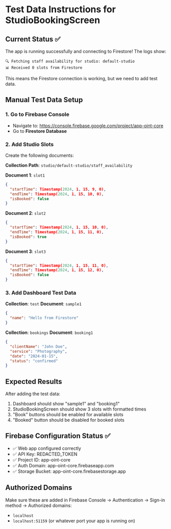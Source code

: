 # Test Data Instructions for StudioBookingScreen

## Current Status ✅
The app is running successfully and connecting to Firestore! The logs show:
```
🔍 Fetching staff availability for studio: default-studio
📊 Received 0 slots from Firestore
```

This means the Firestore connection is working, but we need to add test data.

## Manual Test Data Setup

### 1. Go to Firebase Console
- Navigate to: https://console.firebase.google.com/project/app-oint-core
- Go to **Firestore Database**

### 2. Add Studio Slots
Create the following documents:

**Collection Path**: `studio/default-studio/staff_availability`

**Document 1**: `slot1`
```json
{
  "startTime": Timestamp(2024, 1, 15, 9, 0),
  "endTime": Timestamp(2024, 1, 15, 10, 0),
  "isBooked": false
}
```

**Document 2**: `slot2`
```json
{
  "startTime": Timestamp(2024, 1, 15, 10, 0),
  "endTime": Timestamp(2024, 1, 15, 11, 0),
  "isBooked": true
}
```

**Document 3**: `slot3`
```json
{
  "startTime": Timestamp(2024, 1, 15, 11, 0),
  "endTime": Timestamp(2024, 1, 15, 12, 0),
  "isBooked": false
}
```

### 3. Add Dashboard Test Data

**Collection**: `test`
**Document**: `sample1`
```json
{
  "name": "Hello from Firestore"
}
```

**Collection**: `bookings`
**Document**: `booking1`
```json
{
  "clientName": "John Doe",
  "service": "Photography",
  "date": "2024-01-15",
  "status": "confirmed"
}
```

## Expected Results
After adding the test data:
1. Dashboard should show "sample1" and "booking1"
2. StudioBookingScreen should show 3 slots with formatted times
3. "Book" buttons should be enabled for available slots
4. "Booked" button should be disabled for booked slots

## Firebase Configuration Status ✅
- ✅ Web app configured correctly
- ✅ API Key: REDACTED_TOKEN
- ✅ Project ID: app-oint-core
- ✅ Auth Domain: app-oint-core.firebaseapp.com
- ✅ Storage Bucket: app-oint-core.firebasestorage.app

## Authorized Domains
Make sure these are added in Firebase Console → Authentication → Sign-in method → Authorized domains:
- `localhost`
- `localhost:51159` (or whatever port your app is running on) 